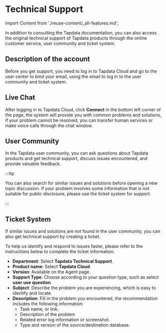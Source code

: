 # Technical Support

import Content from './reuse-content/_all-features.md';

<Content />

In addition to consulting the Tapdata documentation, you can also access the original technical support of Tapdata products through the online customer service, user community and ticket system.

## Description of the account

Before you get support, you need to log in to Tapdata Cloud and go to the user center to bind your email, using the email to log in to the user community and ticket system.



## Live Chat

After logging in to Tapdata Cloud, click **Connect** in the bottom left corner of the page, the system will provide you with common problems and solutions, if your problem cannot be resolved, you can transfer human services or make voice calls through the chat window.



## User Community

In the Tapdata user community, you can ask questions about Tapdata products and get technical support, discuss issues encountered, and provide valuable feedback.

:::tip

You can also search for similar issues and solutions before opening a new topic discussion. If your problem involves some information that is not suitable for public disclosure, please use the ticket system for support.

:::



## Ticket System

If similar issues and solutions are not found in the user community, you can also get technical support by creating a ticket.

To help us identify and respond to issues faster, please refer to the instructions below to complete the ticket information.

* **Department**: Select **Tapdata Technical Support**.
* **Product name**: Select **Tapdata Cloud**.
* **Version**: Available on the Agent page.
* **Support Type**: Choose according to your question type, such as select **user use question**.
* **Subject**: Describe the problem you are experiencing, which is easy to identify and locate.
* **Description**: Fill in the problem you encountered, the recommendation includes the following information:
   * Task name, or link.
   * Description of the problem
   * Related error log information or screenshot.
   * Type and version of the source/destination database.
